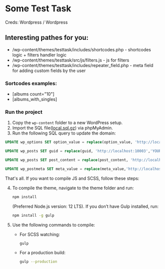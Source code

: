 # Some Test Task
Creds: Wordpress / Wordpress
## Interesting pathes for you:
- /wp-content/themes/testtask/includes/shortcodes.php - shortcodes logic + filters handler logic
- /wp-content/themes/testtask/src/js/filters.js - js for filters
- /wp-content/themes/testtask/includes/repeater_field.php - meta field for adding custom fields by the user
### Sortcodes examples:
- [albums count="10"]
- [albums_with_singles]
### Run the project
1. Copy the `wp-content` folder to a new WordPress setup.
2. Import the SQL file([local.sql.gz](local.sql.gz)) via phpMyAdmin.
3. Run the following SQL query to update the domain:
```sql
UPDATE wp_options SET option_value = replace(option_value, 'http://localhost:10003', 'YOUR NEW DOMAIN') WHERE option_name = 'home' OR option_name = 'siteurl';

UPDATE wp_posts SET guid = replace(guid, 'http://localhost:10003','YOUR NEW DOMAIN');

UPDATE wp_posts SET post_content = replace(post_content, 'http://localhost:10003', 'YOUR NEW DOMAIN');

UPDATE wp_postmeta SET meta_value = replace(meta_value,'http://localhost:10003','YOUR NEW DOMAIN');
```
That's all. If you want to compile JS and SCSS, follow these steps:

4. To compile the theme, navigate to the theme folder and run:
    ```bash
    npm install
    ```
   (Preferred Node.js version: 12 LTS). If you don’t have Gulp installed, run:
    ```bash
    npm install -g gulp
    ```

5. Use the following commands to compile:
    - For SCSS watching:
      ```bash
      gulp
      ```
    - For a production build:
      ```bash
      gulp --production
      ```
